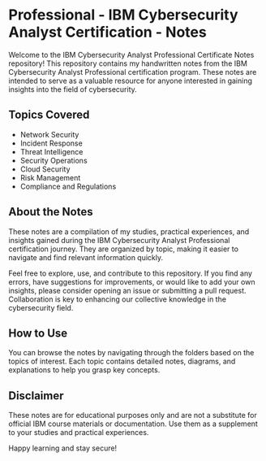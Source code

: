 # Professional - IBM Cybersecurity Analyst Certification - Notes

Welcome to the IBM Cybersecurity Analyst Professional Certificate Notes repository! This repository contains my handwritten notes from the IBM Cybersecurity Analyst Professional certification program. These notes are intended to serve as a valuable resource for anyone interested in gaining insights into the field of cybersecurity.

## Topics Covered

- Network Security
- Incident Response
- Threat Intelligence
- Security Operations
- Cloud Security
- Risk Management
- Compliance and Regulations

## About the Notes

These notes are a compilation of my studies, practical experiences, and insights gained during the IBM Cybersecurity Analyst Professional certification journey. They are organized by topic, making it easier to navigate and find relevant information quickly.

Feel free to explore, use, and contribute to this repository. If you find any errors, have suggestions for improvements, or would like to add your own insights, please consider opening an issue or submitting a pull request. Collaboration is key to enhancing our collective knowledge in the cybersecurity field.

## How to Use

You can browse the notes by navigating through the folders based on the topics of interest. Each topic contains detailed notes, diagrams, and explanations to help you grasp key concepts.

## Disclaimer

These notes are for educational purposes only and are not a substitute for official IBM course materials or documentation. Use them as a supplement to your studies and practical experiences.

Happy learning and stay secure!
